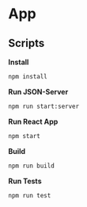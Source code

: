 # App

## Scripts

**Install**
```cmd
npm install
```

**Run JSON-Server**
```cmd
npm run start:server
```

**Run React App**
```cmd
npm start
```

**Build**
```cmd
npm run build
```

**Run Tests**
```cmd
npm run test
```

